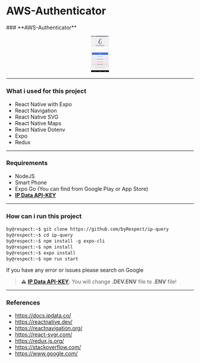 # AWS-Authenticator


<p align="center">
  
  
</p>
### **AWS-Authenticator**

<p align="center">
  
  <img src="https://github.com/DiyarYelbaka/AWS-Authenticator/blob/main/src/assets/images/aws.gif" width="48"  >
</p>

<hr />

### What i used for this project
- React Native with Expo
- React Navigation
- React Native SVG
- React Native Maps
- React Native Dotenv
- Expo
- Redux

<hr />

### Requirements
- NodeJS
- Smart Phone
- Expo Go (You can find from Google Play or App Store)
- **[IP Data API-KEY](https://ipdata.co/)**

<hr />

### How can i run this project

```console
by@respect:~$ git clone https://github.com/byRespect/ip-query
by@respect:~$ cd ip-query
by@respect:~$ npm install -g expo-cli
by@respect:~$ npm install
by@respect:~$ expo install
by@respect:~$ npm run start
```

If you have any error or issues please search on Google

> :warning: **[IP Data API-KEY](https://ipdata.co/)**: You will change **.DEV.ENV** file to **.ENV** file!

<hr />

### References
- https://docs.ipdata.co/
- https://reactnative.dev/
- https://reactnavigation.org/
- https://react-svgr.com/
- https://redux.js.org/
- https://stackoverflow.com/
- https://www.google.com/
